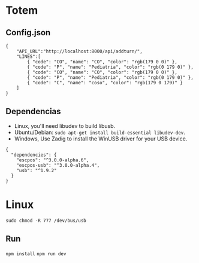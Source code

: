 # Totem

## Config.json
```
{
    "API_URL":"http://localhost:8000/api/addturn/",
    "LINES":[
        { "code": "CO", "name": "CO", "color": "rgb(179 0 0)" },
        { "code": "P", "name": "Pediatria", "color": "rgb(0 179 0)" },
        { "code": "CO", "name": "CO", "color": "rgb(179 0 0)" },
        { "code": "P", "name": "Pediatria", "color": "rgb(0 179 0)" },
        { "code": "C", "name": "coso", "color": "rgb(179 0 179)" }
    ]
}
```

## Dependencias
- Linux, you'll need libudev to build libusb.
- Ubuntu/Debian: `sudo apt-get install build-essential libudev-dev`.
- Windows, Use Zadig to install the WinUSB driver for your USB device.

```
{
  "dependencies": {
    "escpos": "^3.0.0-alpha.6",
    "escpos-usb": "^3.0.0-alpha.4",
    "usb": "^1.9.2"
  }
}

```

# Linux
```
sudo chmod -R 777 /dev/bus/usb
```

## Run

`npm install`
`npm run dev`
